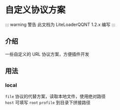# 自定义协议方案

::: warning 警告
此文档为 LiteLoaderQQNT 1.2.x 编写
:::



## 介绍

一些自定义的 URL 协议方案，方便插件开发



## 用法

### local

`file` 协议的代替方案，读取本地文件，使用绝对路径  
`host` 可填写 `root` `profile` 到目录下拼接路径